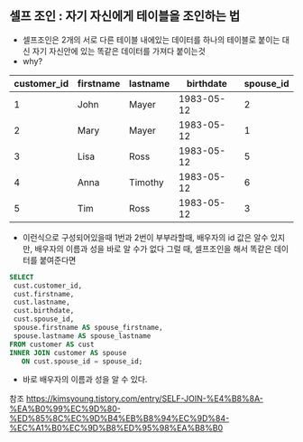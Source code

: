 ## 셀프 조인 : 자기 자신에게 테이블을 조인하는 법
  - 셀프조인은 2개의 서로 다른 테이블 내에있는 데이터를 하나의 테이블로 붙이는 대신 자기 자신안에 있는 똑같은 데이터를 가져다 붙이는것
  - why? 

|customer_id|firstname|lastname|birthdate|spouse_id|
|-----------|----------|-------|---------|---------|
|1|John|Mayer|1983-05-12|2|
|2|Mary|Mayer|1983-05-12|1|
|3|Lisa|Ross|1983-05-12|5|
|4|Anna|Timothy|1983-05-12|6|
|5|Tim|Ross|1983-05-12|3|

  - 이런식으로 구성되어있을때 1번과 2번이 부부라할때, 배우자의 id 값은 알수 있지만, 배우자의 이름과 성을 바로 알 수가 없다 그럴 때, 셀프조인을 해서 똑같은 데이터를 붙여준다면 

````sql
SELECT
 cust.customer_id,
 cust.firstname,
 cust.lastname,
 cust.birthdate,
 cust.spouse_id,
 spouse.firstname AS spouse_firstname,
 spouse.lastname AS spouse_lastname
FROM customer AS cust
INNER JOIN customer AS spouse
   ON cust.spouse_id = spouse_id;
````
  - 바로 배우자의 이름과 성을 알 수 있다.

참조 https://kimsyoung.tistory.com/entry/SELF-JOIN-%E4%B8%8A-%EA%B0%99%EC%9D%80-%ED%85%8C%EC%9D%B4%EB%B8%94%EC%9D%84-%EC%A1%B0%EC%9D%B8%ED%95%98%EA%B8%B0
